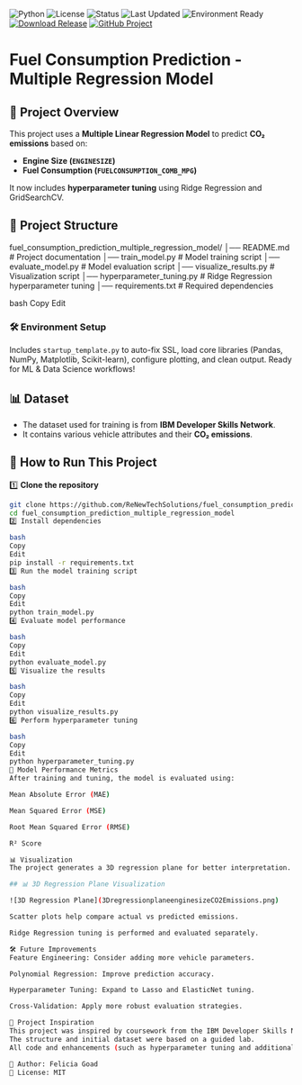 ![Python](https://img.shields.io/badge/Python-3.9-blue.svg)
![License](https://img.shields.io/badge/License-MIT-green.svg)
![Status](https://img.shields.io/badge/Status-Completed-brightgreen.svg)
![Last Updated](https://img.shields.io/badge/Last%20Updated-April%202025-blueviolet.svg)
![Environment Ready](https://img.shields.io/badge/Environment-Ready-brightgreen.svg)
[![Download Release](https://img.shields.io/github/v/release/ReNewTechSolutions/fuel_consumption_prediction_multiple_regression_model?label=Download%20Release)](https://github.com/ReNewTechSolutions/fuel_consumption_prediction_multiple_regression_model/releases/latest)
[![GitHub Project](https://img.shields.io/badge/View%20Project-on%20GitHub-blue?logo=github)](https://github.com/ReNewTechSolutions/fuel_consumption_prediction_multiple_regression_model)

# Fuel Consumption Prediction - Multiple Regression Model

## 📌 Project Overview

This project uses a **Multiple Linear Regression Model** to predict **CO₂ emissions** based on:

- **Engine Size (`ENGINESIZE`)**
- **Fuel Consumption (`FUELCONSUMPTION_COMB_MPG`)**

It now includes **hyperparameter tuning** using Ridge Regression and GridSearchCV.

## 📂 Project Structure

fuel_consumption_prediction_multiple_regression_model/ │── README.md # Project documentation │── train_model.py # Model training script │── evaluate_model.py # Model evaluation script │── visualize_results.py # Visualization script │── hyperparameter_tuning.py # Ridge Regression hyperparameter tuning │── requirements.txt # Required dependencies

bash
Copy
Edit

### 🛠 Environment Setup
Includes `startup_template.py` to auto-fix SSL, load core libraries (Pandas, NumPy, Matplotlib, Scikit-learn), configure plotting, and clean output. Ready for ML & Data Science workflows!


## 📊 Dataset

- The dataset used for training is from **IBM Developer Skills Network**.
- It contains various vehicle attributes and their **CO₂ emissions**.

## 🚀 How to Run This Project

1️⃣ **Clone the repository**

```bash
git clone https://github.com/ReNewTechSolutions/fuel_consumption_prediction_multiple_regression_model.git
cd fuel_consumption_prediction_multiple_regression_model
2️⃣ Install dependencies

bash
Copy
Edit
pip install -r requirements.txt
3️⃣ Run the model training script

bash
Copy
Edit
python train_model.py
4️⃣ Evaluate model performance

bash
Copy
Edit
python evaluate_model.py
5️⃣ Visualize the results

bash
Copy
Edit
python visualize_results.py
6️⃣ Perform hyperparameter tuning

bash
Copy
Edit
python hyperparameter_tuning.py
📌 Model Performance Metrics
After training and tuning, the model is evaluated using:

Mean Absolute Error (MAE)

Mean Squared Error (MSE)

Root Mean Squared Error (RMSE)

R² Score

📊 Visualization
The project generates a 3D regression plane for better interpretation.

## 📊 3D Regression Plane Visualization

![3D Regression Plane](3DregressionplaneenginesizeCO2Emissions.png)

Scatter plots help compare actual vs predicted emissions.

Ridge Regression tuning is performed and evaluated separately.

🛠 Future Improvements
Feature Engineering: Consider adding more vehicle parameters.

Polynomial Regression: Improve prediction accuracy.

Hyperparameter Tuning: Expand to Lasso and ElasticNet tuning.

Cross-Validation: Apply more robust evaluation strategies.

📝 Project Inspiration
This project was inspired by coursework from the IBM Developer Skills Network (Machine Learning with Python specialization).
The structure and initial dataset were based on a guided lab.
All code and enhancements (such as hyperparameter tuning and additional documentation) were independently developed.

📌 Author: Felicia Goad
📌 License: MIT